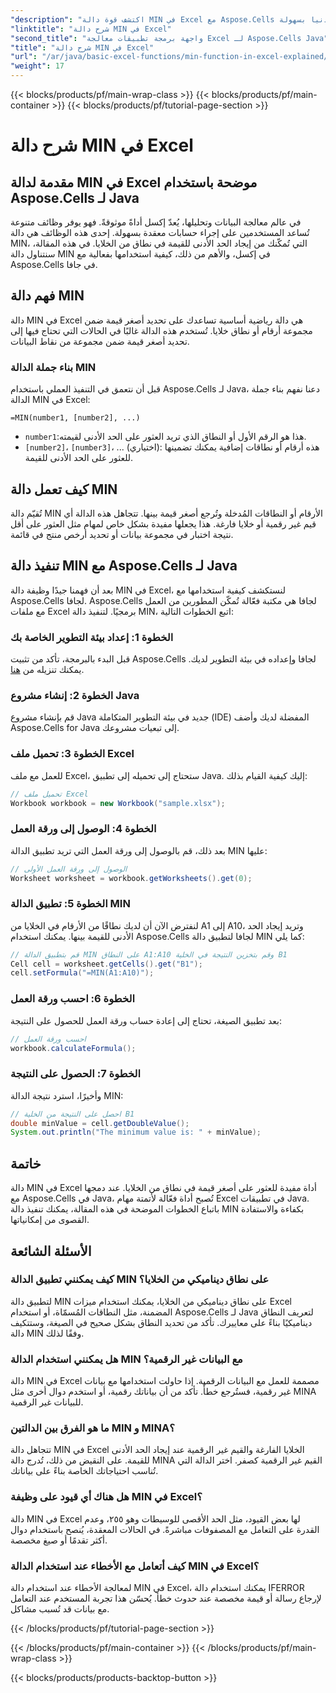 ```yaml
---
"description": "اكتشف قوة دالة MIN في Excel مع Aspose.Cells لجافا. تعلم كيفية إيجاد القيم الدنيا بسهولة."
"linktitle": "شرح دالة MIN في Excel"
"second_title": "واجهة برمجة تطبيقات معالجة Excel لـ Aspose.Cells Java"
"title": "شرح دالة MIN في Excel"
"url": "/ar/java/basic-excel-functions/min-function-in-excel-explained/"
"weight": 17
---
```


{{< blocks/products/pf/main-wrap-class >}}
{{< blocks/products/pf/main-container >}}
{{< blocks/products/pf/tutorial-page-section >}}

# شرح دالة MIN في Excel


## مقدمة لدالة MIN في Excel موضحة باستخدام Aspose.Cells لـ Java

في عالم معالجة البيانات وتحليلها، يُعدّ إكسل أداةً موثوقةً. فهو يوفر وظائف متنوعة تُساعد المستخدمين على إجراء حسابات معقدة بسهولة. إحدى هذه الوظائف هي دالة MIN، التي تُمكّنك من إيجاد الحد الأدنى للقيمة في نطاق من الخلايا. في هذه المقالة، سنتناول دالة MIN في إكسل، والأهم من ذلك، كيفية استخدامها بفعالية مع Aspose.Cells في جافا.

## فهم دالة MIN

دالة MIN في Excel هي دالة رياضية أساسية تساعدك على تحديد أصغر قيمة ضمن مجموعة أرقام أو نطاق خلايا. تُستخدم هذه الدالة غالبًا في الحالات التي تحتاج فيها إلى تحديد أصغر قيمة ضمن مجموعة من نقاط البيانات.

### بناء جملة الدالة MIN

قبل أن نتعمق في التنفيذ العملي باستخدام Aspose.Cells لـ Java، دعنا نفهم بناء جملة الدالة MIN في Excel:

```
=MIN(number1, [number2], ...)
```

- `number1`:هذا هو الرقم الأول أو النطاق الذي تريد العثور على الحد الأدنى لقيمته.
- `[number2]`، `[number3]`، ... (اختياري): هذه أرقام أو نطاقات إضافية يمكنك تضمينها للعثور على الحد الأدنى للقيمة.

## كيف تعمل دالة MIN

تُقيّم دالة MIN الأرقام أو النطاقات المُدخلة وتُرجع أصغر قيمة بينها. تتجاهل هذه الدالة أي قيم غير رقمية أو خلايا فارغة. هذا يجعلها مفيدة بشكل خاص لمهام مثل العثور على أقل نتيجة اختبار في مجموعة بيانات أو تحديد أرخص منتج في قائمة.

## تنفيذ دالة MIN مع Aspose.Cells لـ Java

بعد أن فهمنا جيدًا وظيفة دالة MIN في Excel، لنستكشف كيفية استخدامها مع Aspose.Cells لجافا. Aspose.Cells لجافا هي مكتبة فعّالة تُمكّن المطورين من العمل مع ملفات Excel برمجيًا. لتنفيذ دالة MIN، اتبع الخطوات التالية:

### الخطوة 1: إعداد بيئة التطوير الخاصة بك

قبل البدء بالبرمجة، تأكد من تثبيت Aspose.Cells لجافا وإعداده في بيئة التطوير لديك. يمكنك تنزيله من [هنا](https://releases.aspose.com/cells/java/).

### الخطوة 2: إنشاء مشروع Java

قم بإنشاء مشروع Java جديد في بيئة التطوير المتكاملة (IDE) المفضلة لديك وأضف Aspose.Cells for Java إلى تبعيات مشروعك.

### الخطوة 3: تحميل ملف Excel

للعمل مع ملف Excel، ستحتاج إلى تحميله إلى تطبيق Java. إليك كيفية القيام بذلك:

```java
// تحميل ملف Excel
Workbook workbook = new Workbook("sample.xlsx");
```

### الخطوة 4: الوصول إلى ورقة العمل

بعد ذلك، قم بالوصول إلى ورقة العمل التي تريد تطبيق الدالة MIN عليها:

```java
// الوصول إلى ورقة العمل الأولى
Worksheet worksheet = workbook.getWorksheets().get(0);
```

### الخطوة 5: تطبيق الدالة MIN

لنفترض الآن أن لديك نطاقًا من الأرقام في الخلايا من A1 إلى A10، وتريد إيجاد الحد الأدنى للقيمة بينها. يمكنك استخدام Aspose.Cells لجافا لتطبيق دالة MIN كما يلي:

```java
// قم بتطبيق الدالة MIN على النطاق A1:A10 وقم بتخزين النتيجة في الخلية B1
Cell cell = worksheet.getCells().get("B1");
cell.setFormula("=MIN(A1:A10)");
```

### الخطوة 6: احسب ورقة العمل

بعد تطبيق الصيغة، تحتاج إلى إعادة حساب ورقة العمل للحصول على النتيجة:

```java
// احسب ورقة العمل
workbook.calculateFormula();
```

### الخطوة 7: الحصول على النتيجة

وأخيرًا، استرد نتيجة الدالة MIN:

```java
// احصل على النتيجة من الخلية B1
double minValue = cell.getDoubleValue();
System.out.println("The minimum value is: " + minValue);
```

## خاتمة

دالة MIN في Excel أداة مفيدة للعثور على أصغر قيمة في نطاق من الخلايا. عند دمجها مع Aspose.Cells في Java، تُصبح أداة فعّالة لأتمتة مهام Excel في تطبيقات Java. باتباع الخطوات الموضحة في هذه المقالة، يمكنك تنفيذ دالة MIN بكفاءة والاستفادة القصوى من إمكانياتها.

## الأسئلة الشائعة

### كيف يمكنني تطبيق الدالة MIN على نطاق ديناميكي من الخلايا؟

لتطبيق دالة MIN على نطاق ديناميكي من الخلايا، يمكنك استخدام ميزات Excel المضمنة، مثل النطاقات المُسمّاة، أو استخدام Aspose.Cells لـ Java لتعريف النطاق ديناميكيًا بناءً على معاييرك. تأكد من تحديد النطاق بشكل صحيح في الصيغة، وستتكيف دالة MIN وفقًا لذلك.

### هل يمكنني استخدام الدالة MIN مع البيانات غير الرقمية؟

دالة MIN في Excel مصممة للعمل مع البيانات الرقمية. إذا حاولت استخدامها مع بيانات غير رقمية، فستُرجع خطأً. تأكد من أن بياناتك رقمية، أو استخدم دوال أخرى مثل MINA للبيانات غير الرقمية.

### ما هو الفرق بين الدالتين MIN و MINA؟

تتجاهل دالة MIN في Excel الخلايا الفارغة والقيم غير الرقمية عند إيجاد الحد الأدنى للقيمة. على النقيض من ذلك، تُدرج دالة MINA القيم غير الرقمية كصفر. اختر الدالة التي تُناسب احتياجاتك الخاصة بناءً على بياناتك.

### هل هناك أي قيود على وظيفة MIN في Excel؟

دالة MIN في Excel لها بعض القيود، مثل الحد الأقصى للوسيطات وهو ٢٥٥، وعدم القدرة على التعامل مع المصفوفات مباشرةً. في الحالات المعقدة، يُنصح باستخدام دوال أكثر تقدمًا أو صيغ مخصصة.

### كيف أتعامل مع الأخطاء عند استخدام الدالة MIN في Excel؟

لمعالجة الأخطاء عند استخدام دالة MIN في Excel، يمكنك استخدام دالة IFERROR لإرجاع رسالة أو قيمة مخصصة عند حدوث خطأ. يُحسّن هذا تجربة المستخدم عند التعامل مع بيانات قد تُسبب مشاكل.

{{< /blocks/products/pf/tutorial-page-section >}}

{{< /blocks/products/pf/main-container >}}
{{< /blocks/products/pf/main-wrap-class >}}

{{< blocks/products/products-backtop-button >}}